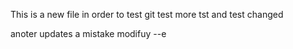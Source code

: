 This is a new file in order to test git
test
more tst
and test
changed

anoter updates
a mistake
modifuy  --e